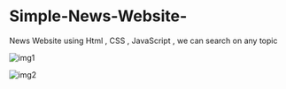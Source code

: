 # Simple-News-Website-
News Website using Html , CSS , JavaScript , we can search on any topic

![img1](https://github.com/Swarnangka01/Simple-News-Website-/assets/127179707/b733cf8d-d2a2-4113-9bec-82bfaeab723a)


![img2](https://github.com/Swarnangka01/Simple-News-Website-/assets/127179707/9ba7f9ce-de03-45da-bac7-4ba6d5e01715)

